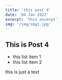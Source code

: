 ```yaml
---
title: 'this post 4'
date: '04 Jan 2022'
excerpt: 'this excerpt'
img: '/img/img1.jpg'
---
```


## This is Post 4

- this list item 1
- this list item 2

this is just a text

